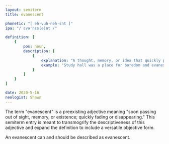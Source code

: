 ```yaml
---
layout: semiterm
title: evanescent

phonetic: "[ eh-vuh-neh-snt ]"
ipa: "/ ɛvə'nɛs(ə)nt /"

definition: [
	{
		pos: noun,
		description: [
			{
				explanation: "A thought, memory, or idea that quickly passes from the mind soon after materializing; a thought too short-lived to be remembered or expanded upon later.",
				example: "Study hall was a place for boredom and evanescents."
			}
		]
	}
]

date: 2020-5-16
neologist: Shawn
---
```


<p class="info-text">The term "evanescent" is a preexisting adjective meaning "soon passing out of sight, memory, or existence; quickly fading or disappearing." This semiterm entry is meant to transmogrify the descriptiveness of this adjective and expand the definition to include a versatile objective form.</p>

<p class="info-text">An evanescent can and should be described as evanescent.</p>